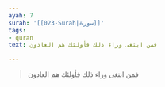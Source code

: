 ```yaml
---
ayah: 7
surah: '[[023-Surah|سورة]]'
tags:
- quran
text: فمن ابتغى وراء ذلك فأولئك هم العادون

---
```

> فمن ابتغى وراء ذلك فأولئك هم العادون
